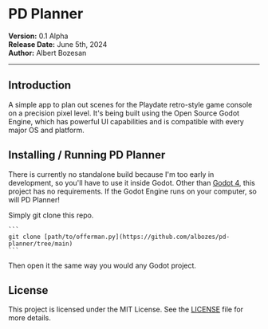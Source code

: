# PD Planner

**Version:** 0.1 Alpha  
**Release Date:** June 5th, 2024  
**Author:** Albert Bozesan

---

## Introduction

A simple app to plan out scenes for the Playdate retro-style game console on a precision pixel level. It's being built using the Open Source Godot Engine, which has powerful UI capabilities and is compatible with every major OS and platform.

## Installing / Running PD Planner

There is currently no standalone build because I'm too early in development, so you'll have to use it inside Godot.
Other than [Godot 4](https://godotengine.org/), this project has no requirements. If the Godot Engine runs on your computer, so will PD Planner!

Simply git clone this repo.

    ```
    git clone [path/to/offerman.py](https://github.com/albozes/pd-planner/tree/main)
    ```
Then open it the same way you would any Godot project.

## License

This project is licensed under the MIT License. See the [LICENSE](LICENSE) file for more details.
